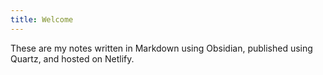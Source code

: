 ```yaml
---
title: Welcome
---
```


These are my notes written in Markdown using Obsidian, published using Quartz, and hosted on Netlify.

